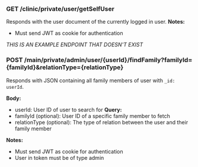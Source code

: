 ### GET /clinic/private/user/getSelfUser
Responds with the user document of the currently logged in user.
**Notes:**
* Must send JWT as cookie for authentication




_THIS IS AN EXAMPLE ENDPOINT THAT DOESN'T EXIST_
### POST /main/private/admin/user/{userId}/findFamily?familyId={familyId}&relationType={relationType}
Responds with JSON containing all family members of user with `_id: userId`.


**Body:**
* userId: User ID of user to search for
**Query:**
* familyId (optional): User ID of a specific family member to fetch
* relationType (optional): The type of relation between the user and their family member


**Notes:**
* Must send JWT as cookie for authentication
* User in token must be of type admin